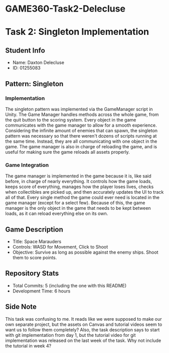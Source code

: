 # GAME360-Task2-Delecluse
# Task 2: Singleton Implementation
## Student Info
- Name: Daxton Delecluse
- ID: 01255083
## Pattern: Singleton
### Implementation
The singleton pattern was implemented via the GameManager script in Unity. The Game Manager handles methods across the whole game, from the quit button to the scoring system. Every object in the game communicates with the game manager to allow for a smooth experience. Considering the infinite amount of enemies that can spawn, the singleton pattern was necessary so that there weren't dozens of scripts running at the same time. Instead, they are all communicating with one object in the game. The game manager is also in charge of reloading the game, and is useful for making sure the game reloads all assets properly.

### Game Integration
The game manager is implemented in the game because it is, like said before, in charge of nearly everything. It controls how the game loads, keeps score of everything, manages how the player loses lives, checks when collectibles are picked up, and then accurately updates the UI to track all of that. Every single method the game could ever need is located in the game manager (except for a select few). Because of this, the game manager is the only object in the game that needs to be kept between loads, as it can reload everything else on its own.

## Game Description
- Title: Space Marauders
- Controls: WASD for Movement, Click to Shoot
- Objective: Survive as long as possible against the enemy ships. Shoot them to score points.

## Repository Stats
- Total Commits: 5 (including the one with this README)
- Development Time: 6 hours

## Side Note
This task was confusing to me. It reads like we were supposed to make our own separate project, but the assets on Canvas and tutorial videos seem to want us to follow them completely? Also, the task description says to start with git implementation from day 1, but the tutorial video for git implementation was released on the last week of the task. Why not include the tutorial in week 4?